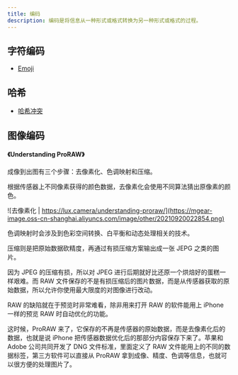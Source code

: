 ```yaml
---
title: 编码
description: 编码是将信息从一种形式或格式转换为另一种形式或格式的过程。
---
```


## 字符编码

* [Emoji](/maps/_computer/encoding/emoji)

## 哈希

* [哈希冲突](/maps/_computer/encoding/hash-collision)

## 图像编码

#### <Link type='h5' to='https://mgear-file.oss-cn-shanghai.aliyuncs.com/Understanding%20ProRAW%20%E2%80%93%20Lux.html' source='https://lux.camera/understanding-proraw/' >《Understanding ProRAW》</Link>

成像到出图有三个步骤：去像素化、色调映射和压缩。

根据传感器上不同像素获得的颜色数据，去像素化会使用不同算法猜出原像素的颜色。

![去像素化 | https://lux.camera/understanding-proraw/](https://mgear-image.oss-cn-shanghai.aliyuncs.com/image/other/20210920022854.png)

色调映射时会涉及到色彩空间转换、白平衡和动态处理相关的技术。

压缩则是把原始数据砍精度，再通过有损压缩方案输出成一张 JEPG 之类的图片。

因为 JPEG 的压缩有损，所以对 JPEG 进行后期就好比还原一个烘焙好的蛋糕一样艰难。而 RAW 文件保存的不是有损压缩后的图片数据，而是从传感器获取的原始数据，所以允许你使用最大限度的对图像进行改动。

RAW 的缺陷就在于预览时非常难看，除非用来打开 RAW 的软件能用上 iPhone 一样的预览 RAW 时自动优化的功能。

这时候，ProRAW 来了，它保存的不再是传感器的原始数据，而是去像素化后的数据，也就是说 iPhone 把传感器数据优化后的那部分内容保存下来了。苹果和 Adobe 公司共同开发了 DNG 文件标准，里面定义了 RAW 文件能用上的不同的数据标签，第三方软件可以直接从 ProRAW 拿到成像、精度、色调等信息，也就可以很方便的处理图片了。